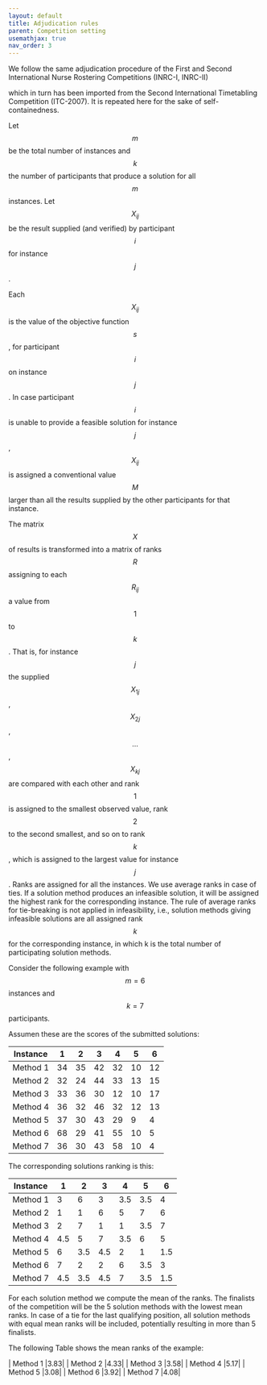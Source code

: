 ```yaml
---
layout: default
title: Adjudication rules
parent: Competition setting
usemathjax: true
nav_order: 3
---
```

<!--TODO: Add adjudication rules-->

We follow the same adjudication procedure of the First and Second International Nurse Rostering Competitions (INRC-I, INRC-II)
<!--add citation -->
which in turn has been imported from the Second International
Timetabling Competition (ITC-2007)<!--add citation -->. It is repeated here
for the sake of self-containedness.

Let $$m$$ be the total number of instances and $$k$$ the number of
participants that produce a solution for all $$m$$ instances. Let
$$X_{ij}$$ be the result supplied (and verified) by participant $$i$$ for
instance $$j$$. 

Each $$X_{ij}$$ is the value of the objective function
$$s$$, for participant $$i$$ on instance $$j$$. In case participant $$i$$ is
unable to provide a feasible solution for instance $$j$$, $$X_{ij}$$ is
assigned a conventional value $$M$$ larger than all the results supplied
by the other participants for that instance.
 
The matrix $$X$$ of results is transformed into a matrix of ranks $$R$$
assigning to each $$R_{ij}$$ a value from $$1$$ to $$k$$. That is, for
instance $$j$$ the supplied $$X_{1j}$$, $$X_{2j}$$, $$\ldots$$ ,$$X_{kj}$$ are
compared with each other and rank $$1$$ is assigned to the smallest
observed value, rank $$2$$ to the second smallest, and so on to 
rank $$k$$, which is assigned to the largest value for instance $$j$$.
Ranks are assigned for all the instances. We use average ranks in
case of ties.  If a solution method produces an infeasible solution, it will be
assigned the highest rank for the corresponding instance. The rule of
average ranks for tie-breaking is not applied in 
infeasibility, i.e., solution methods giving infeasible solutions are all
assigned rank $$k$$ for the corresponding instance, in which k is the total
number of participating solution methods.
 
Consider the following example with $$m=6$$ instances and $$k=7$$ participants.

Assumen these are the scores of the submitted solutions: 

| Instance | 1 | 2 | 3 | 4 | 5 | 6 |
|---|---|---|---|---|---|---|
| Method 1 | 34 | 35 | 42 | 32 | 10 | 12 |
| Method 2 | 32 | 24 | 44 | 33 | 13 | 15 |
| Method 3 | 33 | 36 | 30 | 12 | 10 | 17 |
| Method 4 | 36 | 32 | 46 | 32 | 12 | 13 |
| Method 5 | 37 | 30 | 43 | 29 | 9 | 4 |
| Method 6 | 68 | 29 | 41 | 55 | 10 | 5 |
| Method 7 | 36 | 30 | 43 | 58 | 10 | 4 |

The corresponding solutions ranking is this:

| Instance | 1 | 2 | 3 | 4 | 5 | 6 |
|---|---|---|---|---|---|---|
| Method 1 | 3 | 6 | 3 | 3.5 | 3.5 | 4 |
| Method 2 | 1 | 1 | 6 | 5 | 7 | 6 |
| Method 3 | 2 | 7 | 1 | 1 | 3.5 | 7 |
| Method 4 | 4.5 | 5 | 7 | 3.5 | 6 | 5 |
| Method 5 | 6 | 3.5 | 4.5 | 2 | 1 | 1.5 |
| Method 6 | 7 | 2 | 2 | 6 | 3.5 | 3 |
| Method 7 | 4.5 | 3.5 | 4.5 | 7 | 3.5 | 1.5 |

For each solution method we compute the mean of the ranks. The finalists of the
competition will be the 5 solution methods with the lowest mean ranks. In case of
a tie for the last qualifying position, all solution methods with equal mean ranks
will be included, potentially resulting in more than 5 finalists.

The following Table shows the mean ranks of the example: 

| Method 1 |3.83|
| Method 2 |4.33|
| Method 3 |3.58|
| Method 4 |5.17|
| Method 5 |3.08|
| Method 6 |3.92|
| Method 7 |4.08|